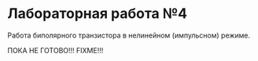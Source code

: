 # Лабораторная работа №4
Работа биполярного транзистора в нелинейном (импульсном) режиме.

ПОКА НЕ ГОТОВО!!! FIXME!!!


